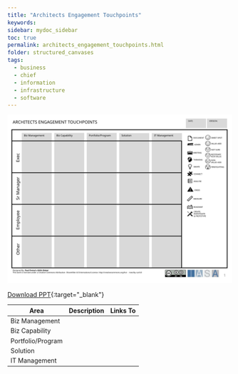 ```yaml
---
title: "Architects Engagement Touchpoints"
keywords: 
sidebar: mydoc_sidebar
toc: true
permalink: architects_engagement_touchpoints.html
folder: structured_canvases
tags: 
  - business
  - chief
  - information
  - infrastructure
  - software
---
```


![image001](media/architects_engagement_touchpoints001.svg)

[Download PPT](media/ppt/architects_engagement_touchpoints.ppt){:target="_blank"}

| Area | Description | Links To |
| --- | --- | --- |
| Biz Management |   |   |
| Biz Capability |   |   |
| Portfolio/Program |   |   |
| Solution |   |   |
| IT Management |   |   |